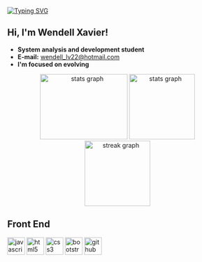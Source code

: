 <a href="https://git.io/typing-svg"><img src="https://readme-typing-svg.demolab.com/?font=Fira+Code&pause=1000&width=435&lines=Hello!+Welcome+to+my+GitHub+profile." alt="Typing SVG" /></a>

## Hi, I'm Wendell Xavier!

- **System analysis and development student**
- **E-mail:** [wendell_lv22@hotmail.com](mailto:wendell_lv22@hotmail.com)
- **I'm focused on evolving**

<div align="center">
    <img loading="lazy" height="150" width="200" alt="stats graph" src="https://github-readme-stats.vercel.app/api/top-langs/?username=wendellxavier25&layout=compact&langs_count=7&theme=dracula&locale=en&hide_border=true" />
    <img height="150" width="150" src="https://github-readme-stats.vercel.app/api?username=wendellxavier25&hide_title=false&show_icons=true&include_all_commits=true&count_private=true&disable_animations=false&theme=dracula&locale=en&hide_border=true&border_radius=50&order=3" alt="stats graph" />
    <img height="150" width="150" src="https://streak-stats.demolab.com?user=wendellxavier25&locale=en&mode=daily&theme=dracula&hide_border=true&border_radius=50&order=3" alt="streak graph" />
</div>

## Front End

<div align="left">
    <img src="https://cdn.jsdelivr.net/gh/devicons/devicon/icons/javascript/javascript-original.svg" height="40" alt="javascript logo" />
    <img src="https://cdn.jsdelivr.net/gh/devicons/devicon/icons/html5/html5-original.svg" height="40" alt="html5 logo" />
    <img src="https://cdn.jsdelivr.net/gh/devicons/devicon/icons/css3/css3-original.svg" height="40" alt="css3 logo" />
    <img src="https://cdn.jsdelivr.net/gh/devicons/devicon/icons/bootstrap/bootstrap-original.svg" height="40" alt="bootstrap logo" />
    <img src="https://cdn.jsdelivr.net/gh/devicons/devicon/icons/github/github-original.svg" height="40" alt="github logo" />
</div>

